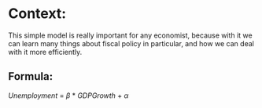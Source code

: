 # Context:

This simple model is really important for any economist, because with it we can learn many things about fiscal policy in particular, and how we can deal with it more efficiently.
## Formula:

$Unemployment$ $=$ $\beta$ * $GDP Growth$ $+$ $\alpha$
